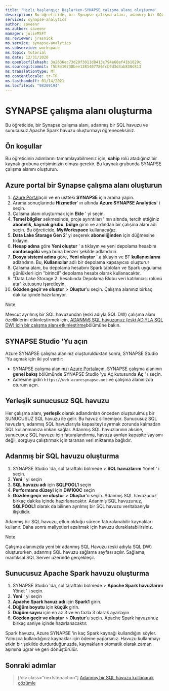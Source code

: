 ```yaml
---
title: 'Hızlı başlangıç: Başlarken-SYNAPSE çalışma alanı oluşturma'
description: Bu öğreticide, bir Synapse çalışma alanı, adanmış bir SQL havuzu ve sunucusuz Apache Spark havuzu oluşturmayı öğreneceksiniz.
services: synapse-analytics
author: saveenr
ms.author: saveenr
manager: julieMSFT
ms.reviewer: jrasnick
ms.service: synapse-analytics
ms.subservice: workspace
ms.topic: tutorial
ms.date: 12/31/2020
ms.openlocfilehash: 3a2636ec73d20f3011d8413c794e68ef41b1829c
ms.sourcegitcommit: f5b8410738bee1381407786fcb9d3d3ab838d813
ms.translationtype: MT
ms.contentlocale: tr-TR
ms.lasthandoff: 01/14/2021
ms.locfileid: "98209194"
---
```

# <a name="creating-a-synapse-workspace"></a>SYNAPSE çalışma alanı oluşturma

Bu öğreticide, bir Synapse çalışma alanı, adanmış bir SQL havuzu ve sunucusuz Apache Spark havuzu oluşturmayı öğreneceksiniz. 

## <a name="prerequisites"></a>Ön koşullar

Bu öğreticinin adımlarını tamamlayabilmeniz için, **sahip** rolü atadığınız bir kaynak grubuna erişiminizin olması gerekir. Bu kaynak grubunda SYNAPSE çalışma alanını oluşturun.

## <a name="create-a-synapse-workspace-in-the-azure-portal"></a>Azure portal bir Synapse çalışma alanı oluşturun

1. [Azure Portal](https://portal.azure.com)açın ve en üstteki **SYNAPSE** için arama yapın.
1. Arama sonuçlarında **Hizmetler**' ın altında **Azure SYNAPSE Analytics**' i seçin.
1. Çalışma alanı oluşturmak için **Ekle** ' yi seçin.
1. **Temel bilgiler** sekmesinde, proje ayrıntıları ' nın altında, tercih ettiğiniz **abonelik**, **kaynak grubu**, **bölge** girin ve ardından bir çalışma alanı adı seçin. Bu öğreticide, **MyWorkspace** kullanacağız.
1. **Data Lake Storage Gen 2**' yi seçerek **aboneliğinden** için düğmesine tıklayın.
1. **Hesap adına** göre **Yeni oluştur** ' a tıklayın ve yeni depolama hesabını **contosogölü** veya buna benzer şekilde adlandırın.
1. **Dosya sistemi adına** göre, **Yeni oluştur** ' a tıklayın ve BT **kullanıcılarını** adlandırın. Bu, **Kullanıcılar** adlı bir depolama kapsayıcısı oluşturur
1. Çalışma alanı, bu depolama hesabını Spark tabloları ve Spark uygulama günlükleri için "birincil" depolama hesabı olarak kullanacaktır.
1. "Data Lake Storage 2. hesabında Depolama Blobu veri katılımcısı rolünü ata" kutusunu işaretleyin. 
1. **Gözden geçir ve oluştur** > **Oluştur**'u seçin. Çalışma alanınız birkaç dakika içinde hazırlanıyor.

> [!NOTE]
> Mevcut ayrılmış bir SQL havuzundan (eski adıyla SQL DW) çalışma alanı özelliklerini etkinleştirmek için, [ADANMıŞ SQL havuzunuz (eski ADıYLA SQL DW) için bir çalışma alanı etkinleştirme](./sql-data-warehouse/workspace-connected-create.md)bölümüne bakın.


## <a name="open-synapse-studio"></a>SYNAPSE Studio 'Yu açın

Azure SYNAPSE çalışma alanınız oluşturulduktan sonra, SYNAPSE Studio 'Yu açmak için iki yol vardır:

* SYNAPSE çalışma alanınızı [Azure Portal](https://portal.azure.com)açın, SYNAPSE çalışma alanının **genel bakış** bölümünde SYNAPSE Studio 'yu Aç kutusunda **Aç** ' ı seçin.
* Adresine gidin `https://web.azuresynapse.net` ve çalışma alanınızda oturum açın.


## <a name="the-built-in-serverless-sql-pool"></a>Yerleşik sunucusuz SQL havuzu

Her çalışma alanı, **yerleşik** olarak adlandırılan önceden oluşturulmuş bir SUNUCUSUZ SQL havuzu ile gelir. Bu havuz silinemiyor. Sunucusuz SQL havuzları, adanmış SQL havuzlarıyla kapasiteyi ayırmak zorunda kalmadan SQL kullanmanıza imkan sağlar. Adanmış SQL havuzlarının aksine, sunucusuz SQL havuzu için faturalandırma, havuza ayrılan kapasite sayısını değil, sorguyu çalıştırmak için taranan veri miktarına bağlıdır.


## <a name="create-a-dedicated-sql-pool"></a>Adanmış bir SQL havuzu oluşturma

1. SYNAPSE Studio 'da, sol taraftaki bölmede   >  **SQL havuzlarını** Yönet ' i seçin.
1. **Yeni** ' yi seçin
1. **SQL havuzu adı** için **SQLPOOL1** seçin
1. **Performans düzeyi** için **DW100C** seçin
1. **Gözden geçir ve oluştur** > **Oluştur**'u seçin. Adanmış SQL havuzunuz birkaç dakika içinde hazırlanacaktır. Adanmış SQL havuzunuz, **SQLPOOL1** olarak da bilinen ayrılmış bir SQL havuzu veritabanıyla ilişkilidir.

Adanmış bir SQL havuzu, etkin olduğu sürece faturalanabilir kaynakları kullanır. Daha sonra maliyetleri azaltmak için havuzu duraklatabilirsiniz.

> [!NOTE] 
> Çalışma alanınızda yeni bir adanmış SQL Havuzu (eski adıyla SQL DW) oluştururken, adanmış SQL havuzu sağlama sayfası açılır. Sağlama, mantıksal SQL Server üzerinde gerçekleşir.


## <a name="create-a-serverless-apache-spark-pool"></a>Sunucusuz Apache Spark havuzu oluşturma

1. SYNAPSE Studio 'da, sol taraftaki bölmede   >  **Apache Spark havuzlarını** Yönet ' i seçin.
1. **Yeni** ' yi seçin 
1. **Apache Spark havuz adı** için **Spark1** girin.
1. **Düğüm boyutu** için **küçük** girin.
1. **Düğüm sayısı** için en az 3 ve en fazla 3 olarak ayarlayın
1. **Gözden geçir ve oluştur** > **Oluştur**'u seçin. Apache Spark havuzunuz birkaç saniye içinde hazırlanacaktır.

Spark havuzu, Azure SYNAPSE 'in kaç Spark kaynağı kullandığını söyler. Yalnızca kullandığınız kaynaklar için ödeme yaparsınız. Havuzu kullanmayı etkin bir şekilde durdurduğunuzda, kaynakların otomatik olarak zaman aşımına uğrar ve geri dönüştürülür.


## <a name="next-steps"></a>Sonraki adımlar

> [!div class="nextstepaction"]
> [Adanmış bir SQL havuzu kullanarak çözümle](get-started-analyze-sql-pool.md)
